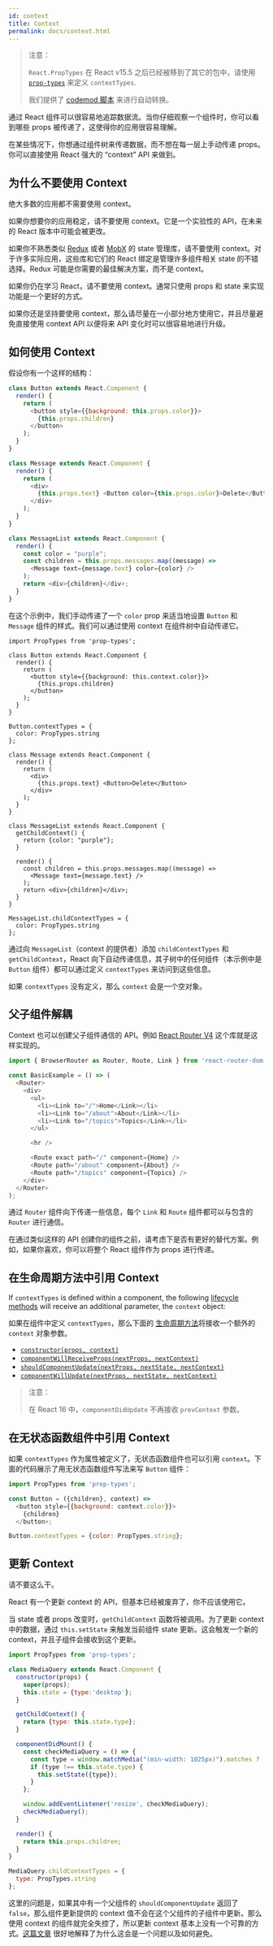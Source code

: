 ```yaml
---
id: context
title: Context
permalink: docs/context.html
---
```


> 注意：
>
> `React.PropTypes` 在 React v15.5 之后已经被移到了其它的包中，请使用 [`prop-types`](https://www.npmjs.com/package/prop-types) 来定义 `contextTypes`.
>
> 我们提供了 [codemod 脚本](/blog/2017/04/07/react-v15.5.0.html#migrating-from-react.proptypes) 来进行自动转换。

通过 React 组件可以很容易地追踪数据流。当你仔细观察一个组件时，你可以看到哪些 props 被传递了，这使得你的应用很容易理解。

在某些情况下，你想通过组件树来传递数据，而不想在每一层上手动传递 props。
你可以直接使用 React 强大的 “context” API 来做到。

## 为什么不要使用 Context

绝大多数的应用都不需要使用 context。

如果你想要你的应用稳定，请不要使用 context。它是一个实验性的 API，在未来的 React 版本中可能会被更改。

如果你不熟悉类似 [Redux](https://github.com/reactjs/redux) 或者 [MobX](https://github.com/mobxjs/mobx) 的 state 管理库，请不要使用 context。对于许多实际应用，这些库和它们的 React 绑定是管理许多组件相关 state 的不错选择。Redux 可能是你需要的最佳解决方案，而不是 context。

如果你仍在学习 React，请不要使用 context。通常只使用 props 和 state 来实现功能是一个更好的方式。

如果你还是坚持要使用 context，那么请尽量在一小部分地方使用它，并且尽量避免直接使用 context API 以便将来 API 变化时可以很容易地进行升级。

## 如何使用 Context

假设你有一个这样的结构：

```javascript
class Button extends React.Component {
  render() {
    return (
      <button style={{background: this.props.color}}>
        {this.props.children}
      </button>
    );
  }
}

class Message extends React.Component {
  render() {
    return (
      <div>
        {this.props.text} <Button color={this.props.color}>Delete</Button>
      </div>
    );
  }
}

class MessageList extends React.Component {
  render() {
    const color = "purple";
    const children = this.props.messages.map((message) =>
      <Message text={message.text} color={color} />
    );
    return <div>{children}</div>;
  }
}
```

在这个示例中，我们手动传递了一个 `color` prop 来适当地设置 `Button` 和 `Message` 组件的样式。我们可以通过使用 context 在组件树中自动传递它。

```javascript{6,13-15,21,28-30,40-42}
import PropTypes from 'prop-types';

class Button extends React.Component {
  render() {
    return (
      <button style={{background: this.context.color}}>
        {this.props.children}
      </button>
    );
  }
}

Button.contextTypes = {
  color: PropTypes.string
};

class Message extends React.Component {
  render() {
    return (
      <div>
        {this.props.text} <Button>Delete</Button>
      </div>
    );
  }
}

class MessageList extends React.Component {
  getChildContext() {
    return {color: "purple"};
  }

  render() {
    const children = this.props.messages.map((message) =>
      <Message text={message.text} />
    );
    return <div>{children}</div>;
  }
}

MessageList.childContextTypes = {
  color: PropTypes.string
};
```

通过向 `MessageList`（context 的提供者）添加 `childContextTypes` 和 `getChildContext`，React 向下自动传递信息，其子树中的任何组件（本示例中是 `Button` 组件）都可以通过定义 `contextTypes` 来访问到这些信息。


如果 `contextTypes` 没有定义，那么 `context` 会是一个空对象。

## 父子组件解耦

Context 也可以创建父子组件通信的 API。例如 [React Router V4](https://reacttraining.com/react-router) 这个库就是这样实现的。

```javascript
import { BrowserRouter as Router, Route, Link } from 'react-router-dom';

const BasicExample = () => (
  <Router>
    <div>
      <ul>
        <li><Link to="/">Home</Link></li>
        <li><Link to="/about">About</Link></li>
        <li><Link to="/topics">Topics</Link></li>
      </ul>

      <hr />

      <Route exact path="/" component={Home} />
      <Route path="/about" component={About} />
      <Route path="/topics" component={Topics} />
    </div>
  </Router>
);
```

通过 `Router` 组件向下传递一些信息，每个 `Link` 和 `Route` 组件都可以与包含的 `Router` 进行通信。

在通过类似这样的 API 创建你的组件之前，请考虑下是否有更好的替代方案。例如，如果你喜欢，你可以将整个 React 组件作为 props 进行传递。

## 在生命周期方法中引用 Context

If `contextTypes` is defined within a component, the following [lifecycle methods](/docs/react-component.html#the-component-lifecycle) will receive an additional parameter, the `context` object:

如果在组件中定义 `contextTypes`，那么下面的 [生命周期方法](/docs/react-component.html#the-component-lifecycle)将接收一个额外的 `context` 对象参数。

- [`constructor(props, context)`](/docs/react-component.html#constructor)
- [`componentWillReceiveProps(nextProps, nextContext)`](/docs/react-component.html#componentwillreceiveprops)
- [`shouldComponentUpdate(nextProps, nextState, nextContext)`](/docs/react-component.html#shouldcomponentupdate)
- [`componentWillUpdate(nextProps, nextState, nextContext)`](/docs/react-component.html#componentwillupdate)

> 注意：
>
> 在 React 16 中，`componentDidUpdate` 不再接收 `prevContext` 参数。

## 在无状态函数组件中引用 Context

如果 `contextTypes` 作为属性被定义了，无状态函数组件也可以引用 `context`。下面的代码展示了用无状态函数组件写法来写 `Button` 组件：

```javascript
import PropTypes from 'prop-types';

const Button = ({children}, context) =>
  <button style={{background: context.color}}>
    {children}
  </button>;

Button.contextTypes = {color: PropTypes.string};
```

## 更新 Context

请不要这么干。

React 有一个更新 context 的 API，但基本已经被废弃了，你不应该使用它。

当 state 或者 props 改变时，`getChildContext` 函数将被调用。为了更新 context 中的数据，通过 `this.setState` 来触发当前组件 state 更新。这会触发一个新的 context，并且子组件会接收到这个更新。

```javascript
import PropTypes from 'prop-types';

class MediaQuery extends React.Component {
  constructor(props) {
    super(props);
    this.state = {type:'desktop'};
  }

  getChildContext() {
    return {type: this.state.type};
  }

  componentDidMount() {
    const checkMediaQuery = () => {
      const type = window.matchMedia("(min-width: 1025px)").matches ? 'desktop' : 'mobile';
      if (type !== this.state.type) {
        this.setState({type});
      }
    };

    window.addEventListener('resize', checkMediaQuery);
    checkMediaQuery();
  }

  render() {
    return this.props.children;
  }
}

MediaQuery.childContextTypes = {
  type: PropTypes.string
};
```

这里的问题是，如果其中有一个父组件的 `shouldComponentUpdate` 返回了 `false`，那么组件更新提供的 context 值不会在这个父组件的子组件中更新。那么使用 context 的组件就完全失控了，所以更新 context 基本上没有一个可靠的方式。[这篇文章](https://medium.com/@mweststrate/how-to-safely-use-react-context-b7e343eff076) 很好地解释了为什么这会是一个问题以及如何避免。
